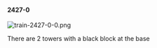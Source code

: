 #### 2427-0
![train-2427-0-0.png](https://github.com/lil-lab/nlvr/raw/master/nlvr/train/images/35/train-2427-0-0.png "train-2427-0-0.png")

There are 2 towers with a black block at the base